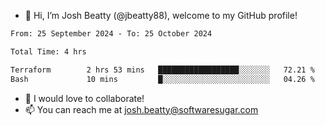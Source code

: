 - 👋 Hi, I’m Josh Beatty (@jbeatty88), welcome to my GitHub profile!

<!--START_SECTION:waka-->

```txt
From: 25 September 2024 - To: 25 October 2024

Total Time: 4 hrs

Terraform        2 hrs 53 mins   ██████████████████░░░░░░░   72.21 %
Bash             10 mins         █░░░░░░░░░░░░░░░░░░░░░░░░   04.26 %
```

<!--END_SECTION:waka-->

- 💞️ I would love to collaborate!
- 📫 You can reach me at josh.beatty@softwaresugar.com

<!---
jbeatty88/jbeatty88 is a ✨ special ✨ repository because its `README.md` (this file) appears on your GitHub profile.
You can click the Preview link to take a look at your changes.
--->
